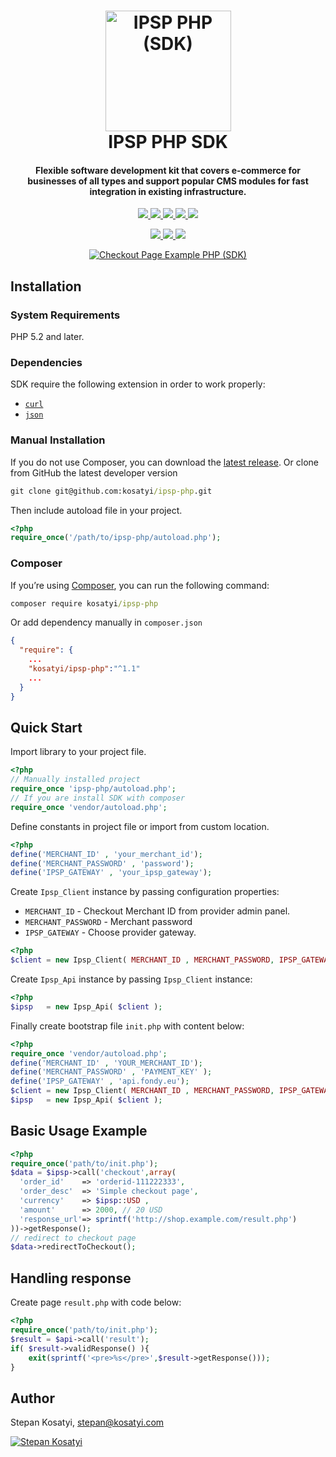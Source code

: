 <h1 align="center">
  <a href="https://ipsp-php.com">
    <img src="https://raw.githubusercontent.com/kosatyi/ipsp-php/gh-pages/assets/images/brand.png" alt="IPSP PHP (SDK)" width="201" height="193">
  </a>
  <br>
  IPSP PHP SDK
  <br>
</h1>

<h4 align="center">
Flexible software development kit that covers e-commerce for businesses of all types and support
popular CMS modules for fast integration in existing infrastructure.
</h4>

<p align="center">
  <a href="https://packagist.org/packages/kosatyi/ipsp-php">
    <img src="https://poser.pugx.org/kosatyi/ipsp-php/version" />
  </a>
  <a href="https://travis-ci.org/kosatyi/ipsp-php">
    <img src="https://img.shields.io/travis/kosatyi/ipsp-php.svg" />
  </a>
  <a href="https://coveralls.io/github/kosatyi/ipsp-php">
    <img src="https://img.shields.io/coveralls/kosatyi/ipsp-php/master.svg" />
  </a>
  <a href="https://packagist.org/packages/kosatyi/ipsp-php">
    <img src="https://poser.pugx.org/kosatyi/ipsp-php/downloads" />
  </a>
   <a href="https://packagist.org/packages/kosatyi/ipsp-php">
    <img src="https://poser.pugx.org/kosatyi/ipsp-php/license" />
  </a>
</p>
<p align="center">
  <a href="https://ipsp-php.com/">
    <img src="https://img.shields.io/badge/official-website-green.svg" />
  </a>
  <a href="https://ipsp-php.com/docs/">
    <img src="https://img.shields.io/badge/sdk-documentation-orange.svg" />
  </a>
    <a href="https://ipsp-php.com/docs/api-methods/">
    <img src="https://img.shields.io/badge/api-methods-blue.svg" />
  </a>
</p>
<p align="center">
 <a href="https://ipsp-php.com">
    <img src="https://i.imgur.com/7pZYzfV.png" alt="Checkout Page Example PHP (SDK)">
 </a>
</p>

## Installation

### System Requirements

PHP 5.2 and later.

### Dependencies

SDK require the following extension in order to work properly:

- [`curl`](https://secure.php.net/manual/en/book.curl.php)
- [`json`](https://secure.php.net/manual/en/book.json.php)

### Manual Installation

If you do not use Composer, you can download the
[latest release](https://github.com/kosatyi/ipsp-php/releases).
Or clone from GitHub the latest developer version
```cmd
git clone git@github.com:kosatyi/ipsp-php.git
```

Then include autoload file in your project.

```php
<?php
require_once('/path/to/ipsp-php/autoload.php');
```

### Composer

If you’re using [Composer](https://getcomposer.org/), you can run the following command:

```cmd
composer require kosatyi/ipsp-php
```

Or add dependency manually in `composer.json`

```json
{
  "require": {
    ...
    "kosatyi/ipsp-php":"^1.1"
    ...
  }
}

```


## Quick Start

Import library to your project file.

```php
<?php
// Manually installed project
require_once 'ipsp-php/autoload.php';
// If you are install SDK with composer
require_once 'vendor/autoload.php';
```

Define constants in project file or import from custom location.

```php
<?php
define('MERCHANT_ID' , 'your_merchant_id');
define('MERCHANT_PASSWORD' , 'password');
define('IPSP_GATEWAY' , 'your_ipsp_gateway');
```

Create `Ipsp_Client` instance by passing configuration properties:

- `MERCHANT_ID` - Checkout Merchant ID from provider admin panel.
- `MERCHANT_PASSWORD` - Merchant password
- `IPSP_GATEWAY` - Choose provider gateway.

```php
<?php
$client = new Ipsp_Client( MERCHANT_ID , MERCHANT_PASSWORD, IPSP_GATEWAY );
```

Create `Ipsp_Api` instance by passing `Ipsp_Client` instance:

```php
<?php
$ipsp   = new Ipsp_Api( $client );
```

Finally create bootstrap file `init.php` with content below:

```php
<?php
require_once 'vendor/autoload.php';
define('MERCHANT_ID' , 'YOUR_MERCHANT_ID');
define('MERCHANT_PASSWORD' , 'PAYMENT_KEY' );
define('IPSP_GATEWAY' , 'api.fondy.eu');
$client = new Ipsp_Client( MERCHANT_ID , MERCHANT_PASSWORD, IPSP_GATEWAY );
$ipsp   = new Ipsp_Api( $client );
```

## Basic Usage Example

```php
<?php
require_once('path/to/init.php');
$data = $ipsp->call('checkout',array(
  'order_id'    => 'orderid-111222333',
  'order_desc'  => 'Simple checkout page',
  'currency'    => $ipsp::USD ,
  'amount'      => 2000, // 20 USD
  'response_url'=> sprintf('http://shop.example.com/result.php')
))->getResponse();
// redirect to checkout page
$data->redirectToCheckout();
```

## Handling response

Create page `result.php` with code below:

```php
<?php
require_once('path/to/init.php');
$result = $api->call('result');
if( $result->validResponse() ){
    exit(sprintf('<pre>%s</pre>',$result->getResponse()));
}
```

## Author

Stepan Kosatyi, stepan@kosatyi.com

[![Stepan Kosatyi](https://img.shields.io/badge/stepan-kosatyi-purple.svg)](https://kosatyi.com/)
